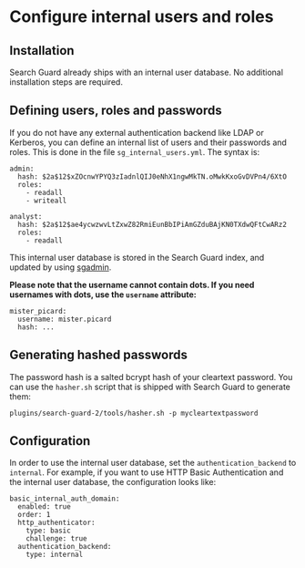 <!---
Copryight 2016 floragunn GmbH
-->

# Configure internal users and roles

## Installation

Search Guard already ships with an internal user database. No additional installation steps are required.

## Defining users, roles and passwords

If you do not have any external authentication backend like LDAP or Kerberos, you can define an internal list of users and their passwords and roles. This is done in the file `sg_internal_users.yml`. The syntax is:

```
admin:
  hash: $2a$12$xZOcnwYPYQ3zIadnlQIJ0eNhX1ngwMkTN.oMwkKxoGvDVPn4/6XtO
  roles:
    - readall
    - writeall

analyst:
  hash: $2a$12$ae4ycwzwvLtZxwZ82RmiEunBbIPiAmGZduBAjKN0TXdwQFtCwARz2
  roles:
    - readall

```

This internal user database is stored in the Search Guard index, and updated by using [sgadmin](sgadmin.sh).

**Please note that the username cannot contain dots. If you need usernames with dots, use the `username` attribute:**

```
mister_picard:
  username: mister.picard
  hash: ...
```

## Generating hashed passwords

The password hash is a salted bcrypt hash of your cleartext password. You can use the `hasher.sh` script that is shipped with Search Guard to generate them:

``plugins/search-guard-2/tools/hasher.sh -p mycleartextpassword``

## Configuration

In order to use the internal user database, set the `authentication_backend` to `internal`. For example, if you want to use HTTP Basic Authentication and the internal user database, the configuration looks like:

```
basic_internal_auth_domain:
  enabled: true
  order: 1
  http_authenticator:
    type: basic
    challenge: true
  authentication_backend:
    type: internal
```

